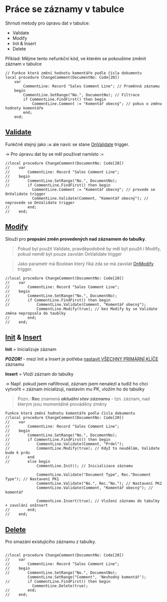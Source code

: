 # Práce se záznamy v tabulce

Shrnutí metody pro úpravu dat v tabulce:

- Validate
- Modify
- Init & Insert
- Delete

Příklad: Mějme tento nefunkční kód, ve kterém se pokoušíme změnit záznam v tabulce
```al
// Funkce která změní hodnotu komentáře podle čísla dokumentu
local procedure ChangeComment(DocumentNo: Code[20]) 
    var
        CommentLine: Record "Sales Comment Line"; // Proměnná záznamu
    begin
        CommentLine.SetRange("No.", DocumentNo); // Filtrace
        if CommentLine.FindFirst() then begin
            CommentLine.Comment := "Komentář obecný"; // pokus o změnu hodnoty komentáře
        end;                 
    end;
```

## [Validate](https://learn.microsoft.com/en-us/dynamics365/business-central/dev-itpro/developer/methods-auto/record/record-validate-method)

Funkčně stejný jako **:=** ale navíc se stane [OnValidate](https://learn.microsoft.com/en-us/dynamics365/business-central/dev-itpro/developer/triggers-auto/field/devenv-onvalidate-field-trigger) trigger.

→ Pro úpravu dat by se měl používat namísto :=

```al
//local procedure ChangeComment(DocumentNo: Code[20]) 
//    var
//        CommentLine: Record "Sales Comment Line";
//    begin
//        CommentLine.SetRange("No.", DocumentNo);
//        if CommentLine.FindFirst() then begin
            CommentLine.Comment := "Komentář obecný"; // provede se OnValidate trigger
            CommentLine.Validate(Comment, "Komentář obecný"); // neprovede se OnValidate trigger
//        end;                 
//    end;
```

## [Modify](https://learn.microsoft.com/en-us/dynamics-nav/modify-function--record-)

Slouží pro **propsání změn provedených nad záznamem do tabulky**.

> Pokud byl použit Validate, pravděpodobně by měl být použit i Modify, pokud neměl být pouze zavolán OnValidate trigger

> Jako parametr má Boolean který říká zda se má zavolat [OnModify](https://learn.microsoft.com/en-us/dynamics365/business-central/dev-itpro/developer/triggers-auto/table/devenv-onmodify-table-trigger) trigger.

```al
//local procedure ChangeComment(DocumentNo: Code[20]) 
//    var
//        CommentLine: Record "Sales Comment Line";
//    begin
//        CommentLine.SetRange("No.", DocumentNo);
//        if CommentLine.FindFirst() then begin
//            CommentLine.Validate(Comment, "Komentář obecný");
              CommentLine.Modify(true); // bez Modify by se Validate změna nepropsala do taublky
//        end;                 
//    end;
```

## [Init](https://learn.microsoft.com/en-us/dynamics365/business-central/dev-itpro/developer/methods-auto/record/record-init-method) & [Insert](https://learn.microsoft.com/en-us/dynamics365/business-central/dev-itpro/developer/methods-auto/record/record-insert--method)

**Init** = Inicializuje záznam

***POZOR!*** - mezi Init a Insert je potřeba <ins>nastavit VŠECHNY PRIMÁRNÍ KLÍČE</ins> záznamu

**Insert** = Vloží záznam do tabulky

→ Např. pokud jsem nafiltroval, záznam jsem nenalezl a tudíž ho chci vytvořit = záznam inicializuji, nastavím mu PK, vložím ho do tabulky

> Pozn.: **Rec** znamená ***aktuální stav záznamu*** - tzn. záznam, nad kterým jsou momentálně prováděny změny

```al
Funkce která změní hodnotu komentáře podle čísla dokumentu
//local procedure ChangeComment(DocumentNo: Code[20]) 
//    var
//        CommentLine: Record "Sales Comment Line";
//    begin
//        CommentLine.SetRange("No.", DocumentNo);
//        if CommentLine.FindFirst() then begin
//            CommentLine.Validate(Comment, "Prdel");
//            CommentLine.Modify(true); // Když to neudělám, Validate bude k prdu
//        end
//        else begin
              CommentLine.Init(); // Inicializace záznamu

              CommentLine.Validate("Document Type", Rec."Document Type"); // Nastavení PK1
              CommentLine.Validate("No.", Rec."No."); // Nastavení PK2
              CommentLine.Validate(Comment, "Komentář obecný"); // komentář
              
              CommentLine.Insert(true); // Vložení záznamu do tabulky + zavolání onInsert
//        end;                
//    end;
```
## [Delete](https://learn.microsoft.com/en-us/dynamics365/business-central/dev-itpro/developer/methods-auto/record/record-delete-method)

Pro smazání existujícího záznamu z tabulky.

```al
 
//local procedure ChangeComment(DocumentNo: Code[20]) 
//    var
//        CommentLine: Record "Sales Comment Line";
//    begin
//        CommentLine.SetRange("No.", DocumentNo);
          CommentLine.SetRange("Comment", 'Nevhodný komentář');
//        if CommentLine.FindFirst() then begin
            CommentLine.Delete(true);
//        end;                
//    end;
```
